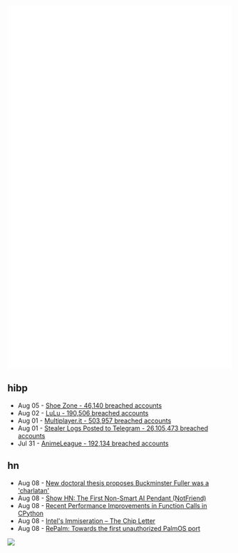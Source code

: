 ![Metrics](https://raw.githubusercontent.com/phixion/phixion/master/metrics.svg)

## hibp

<!--
for https://github.com/phixion/phixion/blob/main/.github/workflows/feeds.yml
-->
<!--START_SECTION:haveibeenpwnd-->
- Aug 05 - [Shoe Zone - 46,140 breached accounts](https://haveibeenpwned.com/PwnedWebsites#ShoeZone)
- Aug 02 - [LuLu - 190,506 breached accounts](https://haveibeenpwned.com/PwnedWebsites#LuLu)
- Aug 01 - [Multiplayer.it - 503,957 breached accounts](https://haveibeenpwned.com/PwnedWebsites#MultiplayerIt)
- Aug 01 - [Stealer Logs Posted to Telegram - 26,105,473 breached accounts](https://haveibeenpwned.com/PwnedWebsites#TelegramStealerLogs)
- Jul 31 - [AnimeLeague - 192,134 breached accounts](https://haveibeenpwned.com/PwnedWebsites#AnimeLeague)
<!--END_SECTION:haveibeenpwnd-->

## hn

<!--
for https://github.com/phixion/phixion/blob/main/.github/workflows/feeds.yml
-->
<!--START_SECTION:hn-->
- Aug 08 - [New doctoral thesis proposes Buckminster Fuller was a 'charlatan'](https://research.aalto.fi/en/publications/genius-or-charlatanry-a-psychobiographical-reinterpretation-of-th)
- Aug 08 - [Show HN: The First Non-Smart AI Pendant (NotFriend)](https://notfriend.org/)
- Aug 08 - [Recent Performance Improvements in Function Calls in CPython](https://blog.codingconfessions.com/p/are-function-calls-still-slow-in-python)
- Aug 08 - [Intel's Immiseration – The Chip Letter](https://thechipletter.substack.com/p/intels-immiseration)
- Aug 08 - [RePalm: Towards the first unauthorized PalmOS port](https://dmitry.gr/?r=05.Projects&proj=27.%20rePalm)
<!--END_SECTION:hn-->

<!--
for https://yhype.me
-->
![](https://hit.yhype.me/github/profile?user_id=13013670)
